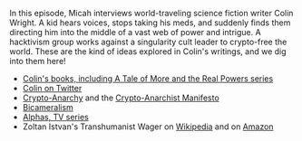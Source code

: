 In this episode, Micah interviews world-traveling science fiction writer Colin Wright. A kid hears voices, stops taking his meds, and suddenly finds them directing him into the middle of a vast web of power and intrigue. A hacktivism group works against a singularity cult leader to crypto-free the world. These are the kind of ideas explored in Colin's writings, and we dig into them here!

- [Colin's books, including A Tale of More and the Real Powers series](http://colin.io)
- [Colin on Twitter](http://twitter.com/colinismyname)
- [Crypto-Anarchy](http://en.wikipedia.org/wiki/Crypto-anarchism) and the [Crypto-Anarchist Manifesto](http://groups.csail.mit.edu/mac/classes/6.805/articles/crypto/cypherpunks/may-crypto-manifesto.html)
- [Bicameralism](http://en.wikipedia.org/wiki/Bicameralism_(psychology))
- [Alphas, TV series](http://www.imdb.com/title/tt1183865/)
- Zoltan Istvan's Transhumanist Wager on [Wikipedia](http://en.wikipedia.org/wiki/The_Transhumanist_Wager) and on [Amazon](http://www.amazon.com/gp/product/B00AQQSY60/ref=as_li_tl?ie=UTF8&camp=1789&creative=390957&creativeASIN=B00AQQSY60&linkCode=as2&tag=micahredding-20)

